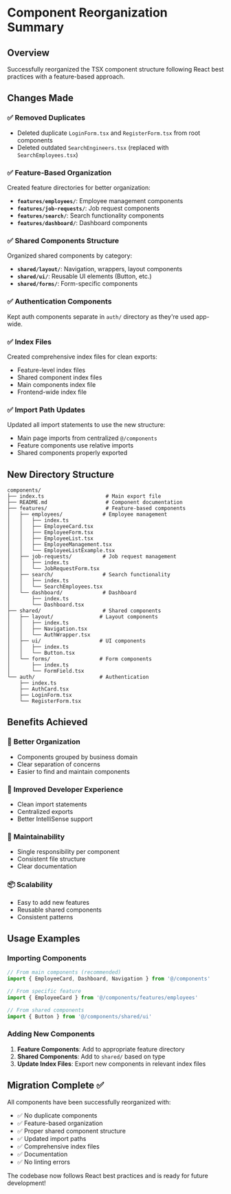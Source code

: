 # Component Reorganization Summary

## Overview
Successfully reorganized the TSX component structure following React best practices with a feature-based approach.

## Changes Made

### ✅ **Removed Duplicates**
- Deleted duplicate `LoginForm.tsx` and `RegisterForm.tsx` from root components
- Deleted outdated `SearchEngineers.tsx` (replaced with `SearchEmployees.tsx`)

### ✅ **Feature-Based Organization**
Created feature directories for better organization:
- **`features/employees/`**: Employee management components
- **`features/job-requests/`**: Job request components  
- **`features/search/`**: Search functionality components
- **`features/dashboard/`**: Dashboard components

### ✅ **Shared Components Structure**
Organized shared components by category:
- **`shared/layout/`**: Navigation, wrappers, layout components
- **`shared/ui/`**: Reusable UI elements (Button, etc.)
- **`shared/forms/`**: Form-specific components

### ✅ **Authentication Components**
Kept auth components separate in `auth/` directory as they're used app-wide.

### ✅ **Index Files**
Created comprehensive index files for clean exports:
- Feature-level index files
- Shared component index files
- Main components index file
- Frontend-wide index file

### ✅ **Import Path Updates**
Updated all import statements to use the new structure:
- Main page imports from centralized `@/components`
- Feature components use relative imports
- Shared components properly exported

## New Directory Structure

```
components/
├── index.ts                    # Main export file
├── README.md                   # Component documentation
├── features/                   # Feature-based components
│   ├── employees/             # Employee management
│   │   ├── index.ts
│   │   ├── EmployeeCard.tsx
│   │   ├── EmployeeForm.tsx
│   │   ├── EmployeeList.tsx
│   │   ├── EmployeeManagement.tsx
│   │   └── EmployeeListExample.tsx
│   ├── job-requests/          # Job request management
│   │   ├── index.ts
│   │   └── JobRequestForm.tsx
│   ├── search/                # Search functionality
│   │   ├── index.ts
│   │   └── SearchEmployees.tsx
│   └── dashboard/             # Dashboard
│       ├── index.ts
│       └── Dashboard.tsx
├── shared/                    # Shared components
│   ├── layout/               # Layout components
│   │   ├── index.ts
│   │   ├── Navigation.tsx
│   │   └── AuthWrapper.tsx
│   ├── ui/                   # UI components
│   │   ├── index.ts
│   │   └── Button.tsx
│   └── forms/                # Form components
│       ├── index.ts
│       └── FormField.tsx
└── auth/                     # Authentication
    ├── index.ts
    ├── AuthCard.tsx
    ├── LoginForm.tsx
    └── RegisterForm.tsx
```

## Benefits Achieved

### 🎯 **Better Organization**
- Components grouped by business domain
- Clear separation of concerns
- Easier to find and maintain components

### 🚀 **Improved Developer Experience**
- Clean import statements
- Centralized exports
- Better IntelliSense support

### 🔧 **Maintainability**
- Single responsibility per component
- Consistent file structure
- Clear documentation

### 📦 **Scalability**
- Easy to add new features
- Reusable shared components
- Consistent patterns

## Usage Examples

### Importing Components
```typescript
// From main components (recommended)
import { EmployeeCard, Dashboard, Navigation } from '@/components'

// From specific feature
import { EmployeeCard } from '@/components/features/employees'

// From shared components
import { Button } from '@/components/shared/ui'
```

### Adding New Components
1. **Feature Components**: Add to appropriate feature directory
2. **Shared Components**: Add to `shared/` based on type
3. **Update Index Files**: Export new components in relevant index files

## Migration Complete ✅

All components have been successfully reorganized with:
- ✅ No duplicate components
- ✅ Feature-based organization
- ✅ Proper shared component structure
- ✅ Updated import paths
- ✅ Comprehensive index files
- ✅ Documentation
- ✅ No linting errors

The codebase now follows React best practices and is ready for future development!
